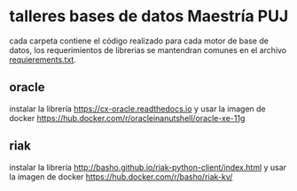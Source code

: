 # talleres bases de datos Maestría PUJ

cada carpeta contiene el código realizado para cada motor de base de datos, los requerimientos de
librerias se mantendran comunes en el archivo [requierements.txt](requierements.txt).

## oracle

instalar la librería https://cx-oracle.readthedocs.io y usar la imagen de docker https://hub.docker.com/r/oracleinanutshell/oracle-xe-11g

## riak

instalar la librería http://basho.github.io/riak-python-client/index.html y usar la imagen de docker https://hub.docker.com/r/basho/riak-kv/